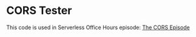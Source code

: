 # CORS Tester

This code is used in Serverless Office Hours episode: [The CORS Episode](https://youtu.be/I8QVOjNuc3E)